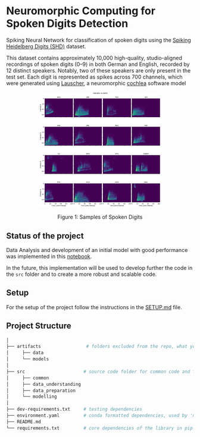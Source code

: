 # Neuromorphic Computing for Spoken Digits Detection

Spiking Neural Network for classification of spoken digits using the [Spiking Heidelberg Digits (SHD)](https://zenkelab.org/resources/spiking-heidelberg-datasets-shd/) dataset.

This dataset contains approximately 10,000 high-quality, studio-aligned recordings of spoken digits (0–9) in both German and English, recorded by 12 distinct speakers. 
Notably, two of these speakers are only present in the test set. Each digit is represented as spikes across 700 channels, 
which were generated using [Lauscher](https://github.com/electronicvisions/lauscher), a neuromorphic [cochlea](https://iopscience.iop.org/article/10.1088/2634-4386/ac4a83#nceac4a83s47) software model

<div align="center">
    <img src="docs/img/digit_samples.png" width="65%" height="65%">
    <p style="text-align: center"> Figure 1: Samples of Spoken Digits</p>
</div>

## Status of the project

Data Analysis and development of an initial model with good performance was implemented in this 
[notebook](notebooks/Classification_of_spoken_digits_with_snnTorch.ipynb).

In the future, this implementation will be used to develop further the code in the `src` folder and to create a more robust and
scalable code.

## Setup

For the setup of the project follow the instructions in the [SETUP.md](docs/SETUP.md) file.

## Project Structure

```bash
│
├── artifacts                 # folders excluded from the repo, what you store here it won't be store in the repo
│     ├── data
│     └── models
│
├── src                      # source code folder for common code and for CRISP-DM steps
│     ├── common
│     ├── data_understanding
│     ├── data_preparation         
│     └── modelling
│
├── dev-requirements.txt     # testing dependencies
├── environment.yaml         # conda formatted dependencies, used by 'make init' to create the virtualenv
├── README.md                
└── requirements.txt         # core dependencies of the library in pip format
```
